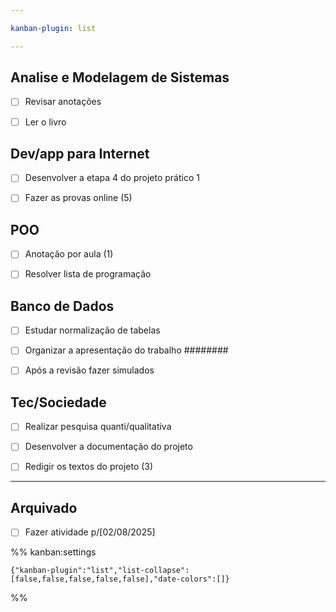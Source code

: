 ```yaml
---

kanban-plugin: list

---
```


## Analise e Modelagem de Sistemas

- [ ] Revisar anotações
- [ ] Ler o livro


## Dev/app para Internet

- [ ] Desenvolver a etapa 4 do projeto prático 1
- [ ] Fazer as provas online (5)


## POO

- [ ] Anotação por aula (1)
- [ ] Resolver lista de programação


## Banco de Dados

- [ ] Estudar normalização de tabelas
- [ ] Organizar a apresentação do trabalho ########
- [ ] Após a revisão fazer simulados


## Tec/Sociedade

- [ ] Realizar pesquisa quanti/qualitativa
- [ ] Desenvolver a documentação do projeto
- [ ] Redigir os textos do projeto (3)


***

## Arquivado

- [ ] Fazer atividade p/[02/08/2025]

%% kanban:settings
```
{"kanban-plugin":"list","list-collapse":[false,false,false,false,false],"date-colors":[]}
```
%%
